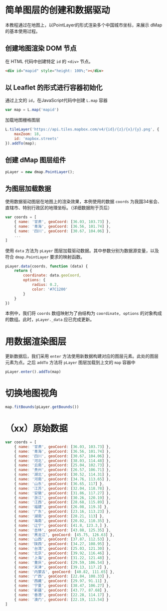 # 简单图层的创建和数据驱动

本教程通过在地图上，以PointLayer的形式渲染多个中国城市坐标，来展示 dMap 的基本使用过程。

## 创建地图渲染 DOM 节点
在 HTML 代码中创建特定 `id` 的 `<div>` 节点。
```html
<div id="mapid" style="height: 100%;"></div>
```

## 以 Leaflet 的形式进行容器初始化
通过上文的 `id`，在JavaScript代码中创建 `L.map` 容器
```js
var map = L.map('mapid')
```
加载地图栅格图层
```js
L.tileLayer('https://api.tiles.mapbox.com/v4/{id}/{z}/{x}/{y}.png', {
    maxZoom: 18,
    id: 'mapbox.streets'
}).addTo(map);
```

## 创建 dMap 图层组件
```js
pLayer = new dmap.PointLayer();
```

## 为图层加载数据
使用数据驱动图层在地图上的渲染效果，本例使用的数据 `coords` 为我国34省会、直辖市、特别行政区的地理坐标。（详细数据附于页后）
```js
var coords = [
    { name: '甘肃', geoCoord: [36.03, 103.73] },
    { name: '青海', geoCoord: [36.56, 101.74] },
    { name: '四川', geoCoord: [30.67, 104.06] },
    ...
]
```
使用 `data` 方法为 `pLayer` 图层加载驱动数据。其中参数分别为数据源变量，以及符合 `dmap.PointLayer` 要求的映射函数。
```js
pLayer.data(coords, function (data) {
    return {
        coordinate: data.geoCoord,
        options: {
            radius: 0.2,
            color: '#7C1200'
        }
    }
})
```
本例中，我们将 `coords` 数组映射为了由结构为 `coordinate, options` 的对象构成的数组。此时，`pLayer._data` 应已完成更新。

# 用数据渲染图层
更新数据后，我们采用 `enter` 方法使用新数据构建对应的图层元素。此处的图层元素为点。之后 `addTo` 方法将 `pLayer` 图层加载到上文的 `map` 容器中
```js
pLayer.enter().addTo(map)
```

# 切换地图视角
```js
map.fitBounds(pLayer.getBounds())
```

# （xx）原始数据
```js
var coords = [
    { name: '甘肃', geoCoord: [36.03, 103.73] },
    { name: '青海', geoCoord: [36.56, 101.74] },
    { name: '四川', geoCoord: [30.67, 104.06] },
    { name: '河北', geoCoord: [38.03, 114.48] },
    { name: '云南', geoCoord: [25.04, 102.73] },
    { name: '贵州', geoCoord: [26.57, 106.71] },
    { name: '湖北', geoCoord: [30.52, 114.31] },
    { name: '河南', geoCoord: [34.76, 113.65] },
    { name: '山东', geoCoord: [36.65, 117] },
    { name: '江苏', geoCoord: [32.04, 118.78] },
    { name: '安徽', geoCoord: [31.86, 117.27] },
    { name: '浙江', geoCoord: [30.26, 120.19] },
    { name: '江西', geoCoord: [28.68, 115.89] },
    { name: '福建', geoCoord: [26.08, 119.3] },
    { name: '广东', geoCoord: [23.16, 113.23] },
    { name: '湖南', geoCoord: [28.21, 113] },
    { name: '海南', geoCoord: [20.02, 110.35] },
    { name: '辽宁', geoCoord: [41.8, 123.3,] },
    { name: '吉林', geoCoord: [43.88, 125.35] },
    { name: '黑龙江', geoCoord: [45.75, 126.63] },
    { name: '山西', geoCoord: [37.87, 112.53] },
    { name: '陕西', geoCoord: [34.27, 108.95] },
    { name: '台湾', geoCoord: [25.03, 121.30] },
    { name: '北京', geoCoord: [39.92, 116.46] },
    { name: '上海', geoCoord: [31.22, 121.48] },
    { name: '重庆', geoCoord: [29.59, 106.54] },
    { name: '天津', geoCoord: [39.13, 117.2] },
    { name: '内蒙古', geoCoord: [40.82, 111.65] },
    { name: '广西', geoCoord: [22.84, 108.33] },
    { name: '西藏', geoCoord: [29.97, 91.11] },
    { name: '宁夏', geoCoord: [38.47, 106.27] },
    { name: '新疆', geoCoord: [43.77, 87.68] },
    { name: '香港', geoCoord: [22.28, 114.17] },
    { name: '澳门', geoCoord: [22.19, 113.54] }
]
```